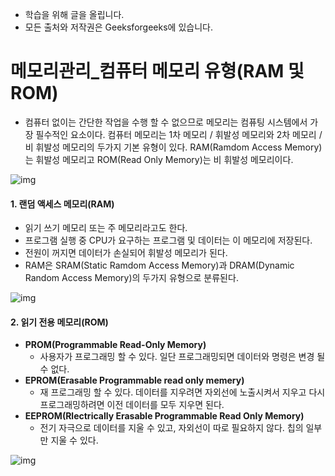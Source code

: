 - 학습을 위해 글을 올립니다.
- 모든 출처와 저작권은 Geeksforgeeks에 있습니다.

[^출처]: https://www.geeksforgeeks.org/



# 메모리관리_컴퓨터 메모리 유형(RAM 및 ROM)

- 컴퓨터 없이는 간단한 작업을 수행 할 수 없으므로 메모리는 컴퓨팅 시스템에서 가장 필수적인 요소이다. 컴퓨터 메모리는 1차 메모리 / 휘발성 메모리와 2차 메모리 / 비 휘발성 메모리의 두가지 기본 유형이 있다. RAM(Ramdom Access Memory)는 휘발성 메모리고 ROM(Read Only Memory)는 비 휘발성 메모리이다.

![img](https://cdncontribute.geeksforgeeks.org/wp-content/uploads/memory.png)

#### 1. 랜덤 액세스 메모리(RAM)

- 읽기 쓰기 메모리 또는 주 메모리라고도 한다.
- 프로그램 실행 중 CPU가 요구하는 프로그램 및 데이터는 이 메모리에 저장된다.
- 전원이 꺼지면 데이터가 손실되어 휘발성 메모리가 된다.
- RAM은 SRAM(Static Ramdom Access Memory)과 DRAM(Dynamic Random Access Memory)의 두가지 유형으로 분류된다.

![img](https://cdncontribute.geeksforgeeks.org/wp-content/uploads/difference-1.png)

#### 2. 읽기 전용 메모리(ROM)

- **PROM(Programmable Read-Only Memory)**
  - 사용자가 프로그래밍 할 수 있다. 일단 프로그래밍되면 데이터와 명령은 변경 될 수 없다.
- **EPROM(Erasable Programmable read only memery)**
  - 재 프로그래밍 할 수 있다. 데이터를 지우려면 자외선에 노출시켜서 지우고 다시 프로그래밍하려면 이전 데이터를 모두 지우면 된다.
- **EEPROM(Rlectrically Erasable Programmable Read Only Memory)**
  - 전기 자극으로 데이터를 지울 수 있고, 자외선이 따로 필요하지 않다. 칩의 일부만 지울 수 있다.

![img](https://cdncontribute.geeksforgeeks.org/wp-content/uploads/ram.png)